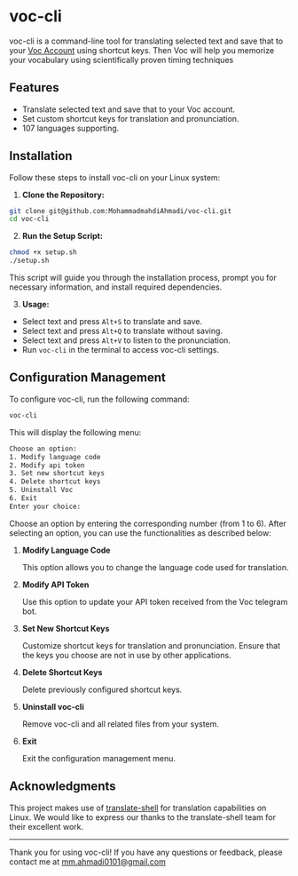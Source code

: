 # voc-cli

voc-cli is a command-line tool for translating selected text and save that to your [Voc Account](https://t.me/botvoc_bot) using shortcut keys. Then Voc will help you memorize your vocabulary using scientifically proven timing techniques

## Features

- Translate selected text and save that to your Voc account.
- Set custom shortcut keys for translation and pronunciation.
- 107 languages supporting.

## Installation

Follow these steps to install voc-cli on your Linux system:

1. **Clone the Repository:**
```bash
git clone git@github.com:MohammadmahdiAhmadi/voc-cli.git
cd voc-cli
```

2. **Run the Setup Script:**
```bash
chmod +x setup.sh
./setup.sh
```
This script will guide you through the installation process, prompt you for necessary information, and install required dependencies.

3. **Usage:**

- Select text and press `Alt+S` to translate and save.
- Select text and press `Alt+Q` to translate without saving.
- Select text and press `Alt+V` to listen to the pronunciation.
- Run `voc-cli` in the terminal to access voc-cli settings.

## Configuration Management

To configure voc-cli, run the following command:
```bash
voc-cli
```

This will display the following menu:
```bash
Choose an option:
1. Modify language code
2. Modify api token
3. Set new shortcut keys
4. Delete shortcut keys
5. Uninstall Voc
6. Exit
Enter your choice: 
```

Choose an option by entering the corresponding number (from 1 to 6). After selecting an option, you can use the functionalities as described below:

1. **Modify Language Code**

   This option allows you to change the language code used for translation.

2. **Modify API Token**

   Use this option to update your API token received from the Voc telegram bot.

3. **Set New Shortcut Keys**

   Customize shortcut keys for translation and pronunciation. Ensure that the keys you choose are not in use by other applications.

4. **Delete Shortcut Keys**

   Delete previously configured shortcut keys.

5. **Uninstall voc-cli**

   Remove voc-cli and all related files from your system.

6. **Exit**

   Exit the configuration management menu.

## Acknowledgments

This project makes use of [translate-shell](https://github.com/soimort/translate-shell) for translation capabilities on Linux. We would like to express our thanks to the translate-shell team for their excellent work.

---

Thank you for using voc-cli! If you have any questions or feedback, please contact me at [mm.ahmadi0101@gmail.com](mailto:mm.ahmadi0101@gmail.com)
